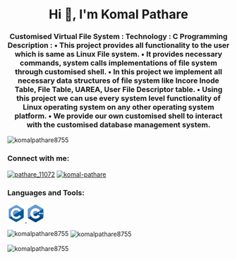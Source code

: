 <h1 align="center">Hi 👋, I'm Komal Pathare </h1>
<h3 align="center">Customised Virtual File System : Technology : C Programming
Description :
  • This project provides all functionality to the user which is same as Linux File system.
  • It provides necessary commands, system calls implementations of file system through customised shell. 
  • In this project we implement all necessary data structures of file system like Incore Inode Table, File Table, UAREA, User File Descriptor table.
  • Using this project we can use every system level functionality of Linux operating system on any other operating system platform. 
  • We provide our own customised shell to interact with the customised database management system.
</h3>



<p align="left"> <img src="https://komarev.com/ghpvc/?username=komalpathare8755&label=Profile%20views&color=0e75b6&style=flat" alt="komalpathare8755" /> </p>

<h3 align="left">Connect with me:</h3>
<p align="left">
<a href="https://twitter.com/pathare_11072" target="blank"><img align="center" src="https://raw.githubusercontent.com/rahuldkjain/github-profile-readme-generator/master/src/images/icons/Social/twitter.svg" alt="pathare_11072" height="30" width="40" /></a>
<a href="https://linkedin.com/in/komal-pathare" target="blank"><img align="center" src="https://raw.githubusercontent.com/rahuldkjain/github-profile-readme-generator/master/src/images/icons/Social/linked-in-alt.svg" alt="komal-pathare" height="30" width="40" /></a>
</p>

<h3 align="left">Languages and Tools:</h3>
 <a href="https://www.cprogramming.com/" target="_blank" rel="noreferrer"> <img src="https://raw.githubusercontent.com/devicons/devicon/master/icons/c/c-original.svg" alt="c" width="40" height="40"/> </a>
 <a href="https://www.w3schools.com/cpp/" target="_blank" rel="noreferrer"> <img src="https://raw.githubusercontent.com/devicons/devicon/master/icons/cplusplus/cplusplus-original.svg" alt="cplusplus" width="40" height="40"/> </a> 
 </p>

<p><img align="left" src="https://github-readme-stats.vercel.app/api/top-langs?username=komalpathare8755&show_icons=true&locale=en&layout=compact" alt="komalpathare8755" /></p>

<p>&nbsp;<img align="center" src="https://github-readme-stats.vercel.app/api?username=komalpathare8755&show_icons=true&locale=en" alt="komalpathare8755" /></p>

<p><img align="center" src="https://github-readme-streak-stats.herokuapp.com/?user=komalpathare8755&" alt="komalpathare8755" /></p>
